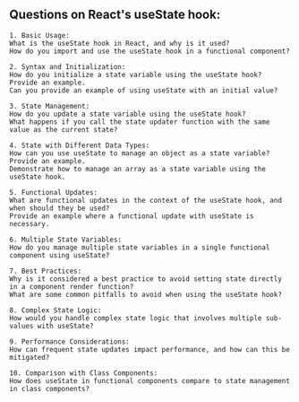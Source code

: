 ## Questions on React's useState hook:

    1. Basic Usage:
    What is the useState hook in React, and why is it used?
    How do you import and use the useState hook in a functional component?

    2. Syntax and Initialization:
    How do you initialize a state variable using the useState hook? Provide an example.
    Can you provide an example of using useState with an initial value?

    3. State Management:
    How do you update a state variable using the useState hook?
    What happens if you call the state updater function with the same value as the current state?

    4. State with Different Data Types:
    How can you use useState to manage an object as a state variable? Provide an example.
    Demonstrate how to manage an array as a state variable using the useState hook.

    5. Functional Updates:
    What are functional updates in the context of the useState hook, and when should they be used?
    Provide an example where a functional update with useState is necessary.

    6. Multiple State Variables:
    How do you manage multiple state variables in a single functional component using useState?

    7. Best Practices:
    Why is it considered a best practice to avoid setting state directly in a component render function?
    What are some common pitfalls to avoid when using the useState hook?

    8. Complex State Logic:
    How would you handle complex state logic that involves multiple sub-values with useState?

    9. Performance Considerations:
    How can frequent state updates impact performance, and how can this be mitigated?

    10. Comparison with Class Components:
    How does useState in functional components compare to state management in class components?